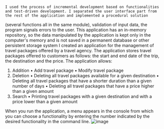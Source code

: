     I used the process of incremental development based on functionalities and test-driven development. I separated the user interface part from the rest of the application and implemented a procedural solution
(several functions all in the same module), validation of input data, the program signals errors to the user. This application has an in-memory repository, so the data manipulated by the application is kept
only in the computer's memory and is not saved in a permanent database or other persistent storage system
    I created an application for the management of travel packages offered by a travel agency. The application stores travel packages offered to customers as follows: the start and end date of the trip, the
destination and the price.
The application allows:
   1. Addition
     • Add travel package
     • Modify travel package
   2. Deletion
     • Deleting all travel packages available for a given destination
     • Deleting all travel packages that have a shorter duration than a given number of days
     • Deleting all travel packages that have a price higher than a given amount
   3. Search
     • Printing travel packages with a given destination and with a price lower than a given amount

When you run the application, a menu appears in the console from which you can choose a functionality by entering the number indicated by the desired functionality in the command line.
![image](https://github.com/cristianamihu/UBB_Computer-Science/assets/128689630/70a50dd8-9978-44b4-976a-bd7b38bfb241)
